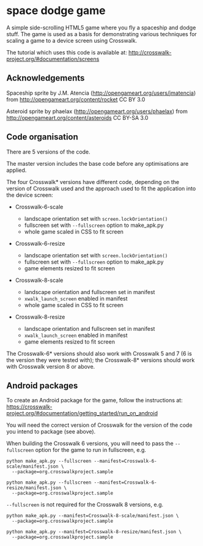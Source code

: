 # space dodge game

A simple side-scrolling HTML5 game where you fly a spaceship and
dodge stuff. The game is used as a basis for demonstrating various
techniques for scaling a game to a device screen using Crosswalk.

The tutorial which uses this code is available at:
http://crosswalk-project.org/#documentation/screens

## Acknowledgements

Spaceship sprite by J.M. Atencia (http://opengameart.org/users/jmatencia)
from http://opengameart.org/content/rocket
CC BY 3.0

Asteroid sprite by phaelax (http://opengameart.org/users/phaelax)
from http://opengameart.org/content/asteroids
CC BY-SA 3.0

## Code organisation

There are 5 versions of the code.

The master version includes the base code before any optimisations are
applied.

The four Crosswalk* versions have different code, depending
on the version of Crosswalk used and the approach used to
fit the application into the device screen:

*   Crosswalk-6-scale

    *   landscape orientation set with `screen.lockOrientation()`
    *   fullscreen set with `--fullscreen` option to make_apk.py
    *   whole game scaled in CSS to fit screen

*   Crosswalk-6-resize

    *   landscape orientation set with `screen.lockOrientation()`
    *   fullscreen set with `--fullscreen` option to make_apk.py
    *   game elements resized to fit screen

*   Crosswalk-8-scale

    *   landscape orientation and fullscreen set in manifest
    *   `xwalk_launch_screen` enabled in manifest
    *   whole game scaled in CSS to fit screen

*   Crosswalk-8-resize

    *   landscape orientation and fullscreen set in manifest
    *   `xwalk_launch_screen` enabled in manifest
    *   game elements resized to fit screen

The Crosswalk-6* versions should also work with Crosswalk 5 and 7 (6
is the version they were tested with); the Crosswalk-8* versions should
work with Crosswalk version 8 or above.

## Android packages

To create an Android package for the game, follow the instructions at:
https://crosswalk-project.org/#documentation/getting_started/run_on_android

You will need the correct version of Crosswalk for the version of
the code you intend to package (see above).

When building the Crosswalk 6 versions, you will need to pass the
`--fullscreen` option for the game to run in fullscreen, e.g.

    python make_apk.py --fullscreen --manifest=Crosswalk-6-scale/manifest.json \
      --package=org.crosswalkproject.sample

    python make_apk.py --fullscreen --manifest=Crosswalk-6-resize/manifest.json \
      --package=org.crosswalkproject.sample

`--fullscreen` is not required for the Crosswalk 8 versions, e.g.

    python make_apk.py --manifest=Crosswalk-8-scale/manifest.json \
      --package=org.crosswalkproject.sample

    python make_apk.py --manifest=Crosswalk-8-resize/manifest.json \
      --package=org.crosswalkproject.sample
